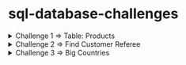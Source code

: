 # sql-database-challenges

<details>
  <summary>Challenge 1 => Table: Products</summary>

  | Column Name | Type  |
  |-------------|-------|
  | product_id  | int   |
  | low_fats    | enum  |
  | recyclable  | enum  |

  In SQL, product_id is the primary key for this table.
  low_fats is an ENUM of type ('Y', 'N') where 'Y' means this product is low fat and 'N' means it is not.
  recyclable is an ENUM of types ('Y', 'N') where 'Y' means this product is recyclable and 'N' means it is not.

  Find the ids of products that are both low fat and recyclable.

  Return the result table in any order.

  The result format is in the following example.

  Answer:   
  "SELECT product_id FROM Products WHERE low_fats = 'Y' AND  recyclable = 'Y' "; 

</details>

<details>
  <summary>Challenge 2 =>  Find Customer Referee</summary>

   Table: Customer

+-------------+---------+
| Column Name | Type    |
+-------------+---------+
| id          | int     |
| name        | varchar |
| referee_id  | int     |
+-------------+---------+
id is the primary key column for this table.
Each row of this table indicates the id of a customer, their name, and the id of the customer who referred them.
 

Write an SQL query to report the names of the customer that are not referred by the customer with id = 2.

Return the result table in any order.

The query result format is in the following example

Answer :   "SELECT name FROM Customer WHERE referee_id <> 2 OR referee_id IS NULL"; 

</details>
<details>
  <summary>Challenge 3 => Big Countries </summary>
Table: World

+-------------+---------+
| Column Name | Type    |
+-------------+---------+
| name        | varchar |
| continent   | varchar |
| area        | int     |
| population  | int     |
| gdp         | bigint  |
+-------------+---------+
In SQL, name is the primary key column for this table.
Each row of this table gives information about the name of a country, the continent to which it belongs, its area, the population, and its GDP value.
 

A country is big if:

it has an area of at least three million (i.e., 3000000 km2), or
it has a population of at least twenty-five million (i.e., 25000000).
Find the name, population, and area of the big countries.

Return the result table in any order.

The result format is in the following example.

</details>